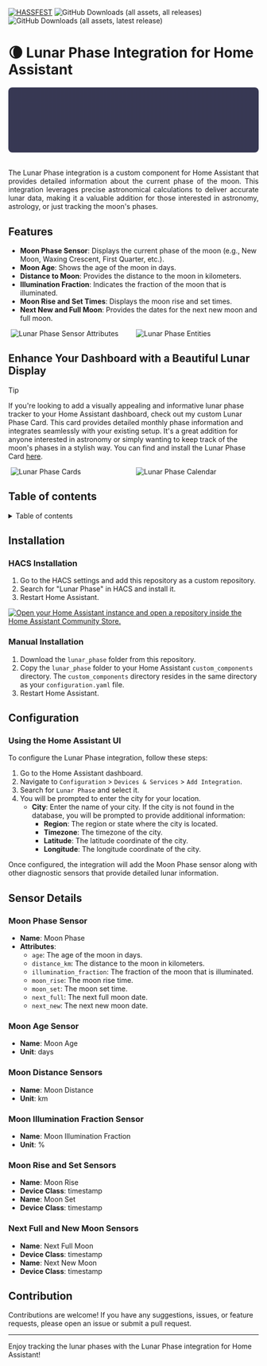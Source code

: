 [![HASSFEST](https://github.com/ngocjohn/lunar-phase/actions/workflows/hassfest.yaml/badge.svg)](https://github.com/ngocjohn/lunar-phase/actions/workflows/hassfest.yaml) ![GitHub Downloads (all assets, all releases)](https://img.shields.io/github/downloads/ngocjohn/lunar-phase/total?style=flat&logo=homeassistantcommunitystore&logoSize=auto&label=Downloads&color=%2318BCF2) ![GitHub Downloads (all assets, latest release)](https://img.shields.io/github/downloads/ngocjohn/lunar-phase/latest/total?style=flat&logo=homeassistantcommunitystore&logoSize=auto)

# 🌘 Lunar Phase Integration for Home Assistant

<img src="assets/lunar-header.gif" style="border-radius: 8px" />

##

<p style="text-align: justify;">The Lunar Phase integration is a custom component for Home Assistant that provides detailed information about the current phase of the moon. This integration leverages precise astronomical calculations to deliver accurate lunar data, making it a valuable addition for those interested in astronomy, astrology, or just tracking the moon's phases.</p>

## Features

- **Moon Phase Sensor**: Displays the current phase of the moon (e.g., New Moon, Waxing Crescent, First Quarter, etc.).
- **Moon Age**: Shows the age of the moon in days.
- **Distance to Moon**: Provides the distance to the moon in kilometers.
- **Illumination Fraction**: Indicates the fraction of the moon that is illuminated.
- **Moon Rise and Set Times**: Displays the moon rise and set times.
- **Next New and Full Moon**: Provides the dates for the next new moon and full moon.

<div style="display: flex; justify-content: space-around;">
  <img src="https://raw.githubusercontent.com/ngocjohn/lunar-phase/main/assets/lunar-phase.png" alt="Lunar Phase Sensor Attributes" width="48%">
  <img src="https://raw.githubusercontent.com/ngocjohn/lunar-phase/main/assets/lunar-entities.png" alt="Lunar Phase Entities" width="48%">
</div>

## Enhance Your Dashboard with a Beautiful Lunar Display

> [!TIP]
> If you're looking to add a visually appealing and informative lunar phase tracker to your Home Assistant dashboard, check out my custom Lunar Phase Card. This card provides detailed monthly phase information and integrates seamlessly with your existing setup. It's a great addition for anyone interested in astronomy or simply wanting to keep track of the moon's phases in a stylish way. You can find and install the Lunar Phase Card [here](https://github.com/ngocjohn/lunar-phase-card/).

<div style="display: flex; justify-content: space-around;">
  <img src="https://raw.githubusercontent.com/ngocjohn/lunar-phase/main/assets/lunar-default.png" alt="Lunar Phase Cards" width="48%" height="100%">
  <img src="https://raw.githubusercontent.com/ngocjohn/lunar-phase/main/assets/lunar-compact.png" alt="Lunar Phase Calendar" width="48%" height="100%">
</div>

## Table of contents

<details>
    <summary>Table of contents</summary>

- [Overview](#overview)
- [Features](#features)
- [Installation](#installation)
  - [HACS Installation](#hacs-installation)
  - [Manual Installation](#manual-installation)
- [Configuration](#configuration)
  - [Using the Home Assistant UI](#using-the-home-assistant-ui)
- [Sensor Details](#sensor-details)
  - [Moon Phase Sensor](#moon-phase-sensor)
  - [Moon Age Sensor](#moon-age-sensor)
  - [Moon Distance Sensors](#moon-distance-sensors)
  - [Moon Illumination Fraction Sensor](#moon-illumination-fraction-sensor)
  - [Moon Rise and Set Sensors](#moon-rise-and-set-sensors)
  - [Next Full and New Moon Sensors](#next-full-and-new-moon-sensors)
- [Contribution](#contribution)

</details>

## Installation

### HACS Installation

1. Go to the HACS settings and add this repository as a custom repository.
2. Search for "Lunar Phase" in HACS and install it.
3. Restart Home Assistant.

[![Open your Home Assistant instance and open a repository inside the Home Assistant Community Store.](https://my.home-assistant.io/badges/hacs_repository.svg)](https://my.home-assistant.io/redirect/hacs_repository/?owner=ngocjohn&repository=lunar-phase&category=Integration)

### Manual Installation

1. Download the `lunar_phase` folder from this repository.
2. Copy the `lunar_phase` folder to your Home Assistant `custom_components` directory. The `custom_components` directory resides in the same directory as your `configuration.yaml` file.
3. Restart Home Assistant.

## Configuration

### Using the Home Assistant UI

To configure the Lunar Phase integration, follow these steps:

1. Go to the Home Assistant dashboard.
2. Navigate to `Configuration` > `Devices & Services` > `Add Integration`.
3. Search for `Lunar Phase` and select it.
4. You will be prompted to enter the city for your location.
   - **City**: Enter the name of your city. If the city is not found in the database, you will be prompted to provide additional information:
     - **Region**: The region or state where the city is located.
     - **Timezone**: The timezone of the city.
     - **Latitude**: The latitude coordinate of the city.
     - **Longitude**: The longitude coordinate of the city.

Once configured, the integration will add the Moon Phase sensor along with other diagnostic sensors that provide detailed lunar information.

## Sensor Details

### Moon Phase Sensor

- **Name**: Moon Phase
- **Attributes**:
  - `age`: The age of the moon in days.
  - `distance_km`: The distance to the moon in kilometers.
  - `illumination_fraction`: The fraction of the moon that is illuminated.
  - `moon_rise`: The moon rise time.
  - `moon_set`: The moon set time.
  - `next_full`: The next full moon date.
  - `next_new`: The next new moon date.

### Moon Age Sensor

- **Name**: Moon Age
- **Unit**: days

### Moon Distance Sensors

- **Name**: Moon Distance
- **Unit**: km

### Moon Illumination Fraction Sensor

- **Name**: Moon Illumination Fraction
- **Unit**: %

### Moon Rise and Set Sensors

- **Name**: Moon Rise
- **Device Class**: timestamp
- **Name**: Moon Set
- **Device Class**: timestamp

### Next Full and New Moon Sensors

- **Name**: Next Full Moon
- **Device Class**: timestamp
- **Name**: Next New Moon
- **Device Class**: timestamp

## Contribution

Contributions are welcome! If you have any suggestions, issues, or feature requests, please open an issue or submit a pull request.

---

Enjoy tracking the lunar phases with the Lunar Phase integration for Home Assistant!
